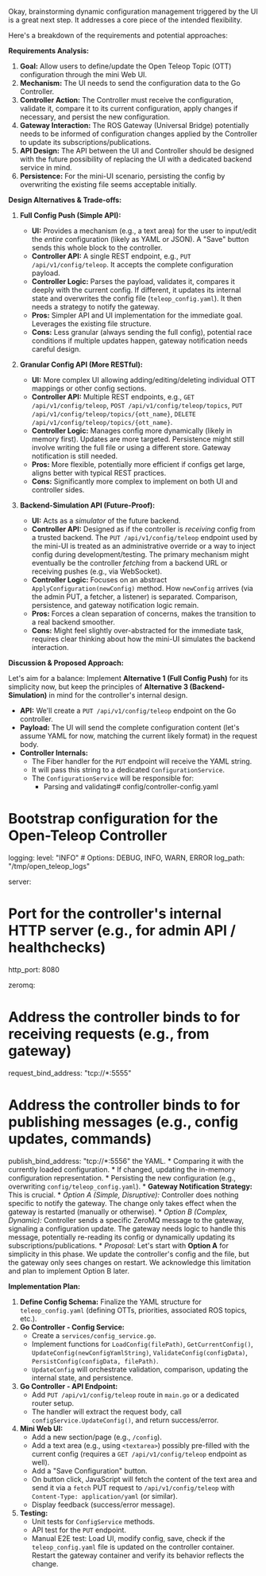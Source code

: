 
Okay, brainstorming dynamic configuration management triggered by the UI is a great next step. It addresses a core piece of the intended flexibility.

Here's a breakdown of the requirements and potential approaches:

**Requirements Analysis:**

1.  **Goal:** Allow users to define/update the Open Teleop Topic (OTT) configuration through the mini Web UI.
2.  **Mechanism:** The UI needs to send the configuration data to the Go Controller.
3.  **Controller Action:** The Controller must receive the configuration, validate it, compare it to its current configuration, apply changes if necessary, and persist the new configuration.
4.  **Gateway Interaction:** The ROS Gateway (Universal Bridge) potentially needs to be informed of configuration changes applied by the Controller to update its subscriptions/publications.
5.  **API Design:** The API between the UI and Controller should be designed with the future possibility of replacing the UI with a dedicated backend service in mind.
6.  **Persistence:** For the mini-UI scenario, persisting the config by overwriting the existing file seems acceptable initially.

**Design Alternatives & Trade-offs:**

1.  **Full Config Push (Simple API):**
    *   **UI:** Provides a mechanism (e.g., a text area) for the user to input/edit the *entire* configuration (likely as YAML or JSON). A "Save" button sends this whole block to the controller.
    *   **Controller API:** A single REST endpoint, e.g., `PUT /api/v1/config/teleop`. It accepts the complete configuration payload.
    *   **Controller Logic:** Parses the payload, validates it, compares it deeply with the current config. If different, it updates its internal state and overwrites the config file (`teleop_config.yaml`). It then needs a strategy to notify the gateway.
    *   **Pros:** Simpler API and UI implementation for the immediate goal. Leverages the existing file structure.
    *   **Cons:** Less granular (always sending the full config), potential race conditions if multiple updates happen, gateway notification needs careful design.

2.  **Granular Config API (More RESTful):**
    *   **UI:** More complex UI allowing adding/editing/deleting individual OTT mappings or other config sections.
    *   **Controller API:** Multiple REST endpoints, e.g., `GET /api/v1/config/teleop`, `POST /api/v1/config/teleop/topics`, `PUT /api/v1/config/teleop/topics/{ott_name}`, `DELETE /api/v1/config/teleop/topics/{ott_name}`.
    *   **Controller Logic:** Manages config more dynamically (likely in memory first). Updates are more targeted. Persistence might still involve writing the full file or using a different store. Gateway notification is still needed.
    *   **Pros:** More flexible, potentially more efficient if configs get large, aligns better with typical REST practices.
    *   **Cons:** Significantly more complex to implement on both UI and controller sides.

3.  **Backend-Simulation API (Future-Proof):**
    *   **UI:** Acts as a *simulator* of the future backend.
    *   **Controller API:** Designed as if the controller is *receiving* config from a trusted backend. The `PUT /api/v1/config/teleop` endpoint used by the mini-UI is treated as an administrative override or a way to inject config during development/testing. The primary mechanism might eventually be the controller *fetching* from a backend URL or receiving pushes (e.g., via WebSocket).
    *   **Controller Logic:** Focuses on an abstract `ApplyConfiguration(newConfig)` method. How `newConfig` arrives (via the admin PUT, a fetcher, a listener) is separated. Comparison, persistence, and gateway notification logic remain.
    *   **Pros:** Forces a clean separation of concerns, makes the transition to a real backend smoother.
    *   **Cons:** Might feel slightly over-abstracted for the immediate task, requires clear thinking about how the mini-UI simulates the backend interaction.

**Discussion & Proposed Approach:**

Let's aim for a balance: Implement **Alternative 1 (Full Config Push)** for its simplicity now, but keep the principles of **Alternative 3 (Backend-Simulation)** in mind for the controller's internal design.

*   **API:** We'll create a `PUT /api/v1/config/teleop` endpoint on the Go controller.
*   **Payload:** The UI will send the complete configuration content (let's assume YAML for now, matching the current likely format) in the request body.
*   **Controller Internals:**
    *   The Fiber handler for the `PUT` endpoint will receive the YAML string.
    *   It will pass this string to a dedicated `ConfigurationService`.
    *   The `ConfigurationService` will be responsible for:
        *   Parsing and validating# config/controller-config.yaml
# Bootstrap configuration for the Open-Teleop Controller

logging:
  level: "INFO" # Options: DEBUG, INFO, WARN, ERROR
  log_path: "/tmp/open_teleop_logs"
  
server:
  # Port for the controller's internal HTTP server (e.g., for admin API / healthchecks)
  http_port: 8080 

zeromq:
  # Address the controller binds to for receiving requests (e.g., from gateway)
  request_bind_address: "tcp://*:5555" 
  # Address the controller binds to for publishing messages (e.g., config updates, commands)
  publish_bind_address: "tcp://*:5556"
   the YAML.
        *   Comparing it with the currently loaded configuration.
        *   If changed, updating the in-memory configuration representation.
        *   Persisting the new configuration (e.g., overwriting `config/teleop_config.yaml`).
        *   **Gateway Notification Strategy:** This is crucial.
            *   *Option A (Simple, Disruptive):* Controller does nothing specific to notify the gateway. The change only takes effect when the gateway is restarted (manually or otherwise).
            *   *Option B (Complex, Dynamic):* Controller sends a specific ZeroMQ message to the gateway, signaling a configuration update. The gateway needs logic to handle this message, potentially re-reading its config or dynamically updating its subscriptions/publications.
            *   *Proposal:* Let's start with **Option A** for simplicity in this phase. We update the controller's config and the file, but the gateway only sees changes on restart. We acknowledge this limitation and plan to implement Option B later.

**Implementation Plan:**

1.  **Define Config Schema:** Finalize the YAML structure for `teleop_config.yaml` (defining OTTs, priorities, associated ROS topics, etc.).
2.  **Go Controller - Config Service:**
    *   Create a `services/config_service.go`.
    *   Implement functions for `LoadConfig(filePath)`, `GetCurrentConfig()`, `UpdateConfig(newConfigYamlString)`, `ValidateConfig(configData)`, `PersistConfig(configData, filePath)`.
    *   `UpdateConfig` will orchestrate validation, comparison, updating the internal state, and persistence.
3.  **Go Controller - API Endpoint:**
    *   Add `PUT /api/v1/config/teleop` route in `main.go` or a dedicated router setup.
    *   The handler will extract the request body, call `configService.UpdateConfig()`, and return success/error.
4.  **Mini Web UI:**
    *   Add a new section/page (e.g., `/config`).
    *   Add a text area (e.g., using `<textarea>`) possibly pre-filled with the current config (requires a `GET /api/v1/config/teleop` endpoint as well).
    *   Add a "Save Configuration" button.
    *   On button click, JavaScript will fetch the content of the text area and send it via a `fetch` PUT request to `/api/v1/config/teleop` with `Content-Type: application/yaml` (or similar).
    *   Display feedback (success/error message).
5.  **Testing:**
    *   Unit tests for `ConfigService` methods.
    *   API test for the `PUT` endpoint.
    *   Manual E2E test: Load UI, modify config, save, check if the `teleop_config.yaml` file is updated on the controller container. Restart the gateway container and verify its behavior reflects the change.
